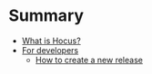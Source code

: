 # Summary

- [What is Hocus?](./what_is_hocus.md)
- [For developers](./for_developers/index.md)
    - [How to create a new release](./for_developers/how_to_create_a_new_release.md)
